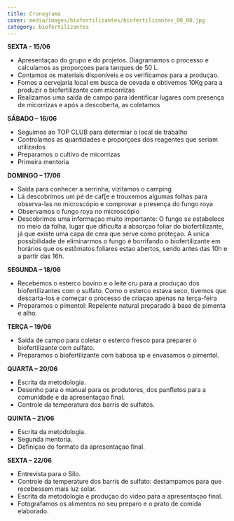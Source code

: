 ```yaml
---
title: Cronograma
cover: media/images/biofertilizantes/biofertilizantes_00_00.jpg
category: biofertilizantes
---
```

**SEXTA - 15/06**  
- Apresentaçao do grupo e do projetos. Diagramamos o processo e calculamos as proporçoes para tanques de 50 L.
- Contamos os materiais disponíveis e os verificamos para a produçao. 
- Fomos a cervejaria local em busca de cevada e obtivemos 10Kg para a produzir o biofertilizante com micorrizas
- Realizamos uma saida de campo para identificar lugares com presença de micorrizas e após a descoberta, as coletamos

**SÁBADO – 16/06**  
- Seguimos ao TOP CLUB para determiar o local de trabalho
- Controlamos as quantidades e proporçoes dos reagentes que seriam utilizados
- Preparamos o cultivo de micorrizas 
- Primeira mentoria

**DOMINGO – 17/06**  
- Saida para conhecer a serrinha, vizitamos o camping
- Lá descobrimos um pé de caf[e e trouxemos algumas folhas para observa-las no microscópio e comprovar a presença do fungo roya
- Observamos o fungo roya no microscópio
- Descobrimos uma informaçao muito importante: O fungo se estabelece no meio da folha, lugar que dificulta a absorçao foliar do biofertilizante, já que existe uma capa de cera que serve como proteçao. A unica possibilidade de eliminarmos o fungo é borrifando o biofertilizante em horários que os estômatos foliares estao abertos, sendo antes das 10h e a partir das 16h.

**SEGUNDA – 18/06**  
- Recebemos o esterco bovino e o leite cru para a produçao dos biofertilizantes com o sulfato. Como o esterco estava seco, tivemos que descarta-los e começar o processo de criaçao apenas na terça-feira 
- Preparamos o pimentol: Repelente natural preparado à base de pimenta e alho.

**TERÇA – 19/06**  
- Saida de campo para coletar o esterco fresco para preparer o biofertilizante com sulfato.
- Preparamos o biofertilizante com babosa sp e envasamos o pimentol.

**QUARTA – 20/06**  
- Escrita da metodologia.
- Desenho para o manual para os produtores, dos panfletos para a comunidade e da apresentaçao final.
- Controle da temperatura dos barris de sulfatos.

**QUINTA – 21/06**  
- Escrita da metodologia.
- Segunda mentoria.
- Definiçao do formato da apresentaçao final.

**SEXTA – 22/06**  
- Entrevista para o Silo.
- Controle da temperature dos barris de sulfato: destampamos para que recebessem mais luz solar.
- Escrita da metodologia e produçao do video para a apresentaçao final.
- Fotografamos os alimentos no seu preparo e o prato de comida elaborado.
